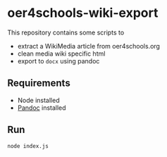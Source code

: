 # oer4schools-wiki-export

This repository contains some scripts to 
* extract a WikiMedia article from oer4schools.org
* clean media wiki specific html
* export to `docx` using pandoc

## Requirements
* Node installed
* [Pandoc](https://pandoc.org/) installed

## Run
```
node index.js
```

